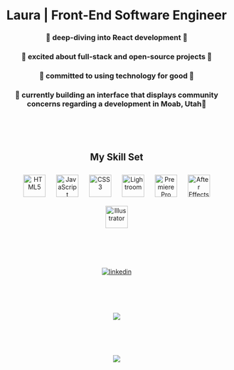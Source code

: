 # <div align="center">Laura | Front-End Software Engineer</div>  
  
### <div align="center">🤿 deep-diving into React development 🤿</div>  
  
### <div align="center">🥞 excited about full-stack and open-source projects 🥞 </div>  

### <div align="center">🌱 committed to using technology for good 🌱</div> 
  
### <div align="center">💼 currently building an interface that displays community concerns regarding a development in Moab, Utah💼 </div>  

<br/><br/><br/>

## <div align="center">  My Skill Set  </div>
<div align="center">  
<a href="https://en.wikipedia.org/wiki/HTML5" target="_blank"><img style="margin: 10px" src="https://profilinator.rishav.dev/skills-assets/html5-original-wordmark.svg" alt="HTML5" height="50" /></a>  
<a href="https://www.javascript.com/" target="_blank"><img style="margin: 10px" src="https://profilinator.rishav.dev/skills-assets/javascript-original.svg" alt="JavaScript" height="50" /></a>  
<a href="https://www.w3schools.com/css/" target="_blank"><img style="margin: 10px" src="https://profilinator.rishav.dev/skills-assets/css3-original-wordmark.svg" alt="CSS3" height="50" /></a>  
<a href="https://www.adobe.com/products/photoshop-lightroom.html" target="_blank"><img style="margin: 10px" src="https://profilinator.rishav.dev/skills-assets/lightroom.png" alt="Lightroom" height="50" /></a>  
<a href="https://www.adobe.com/in/products/premiere.html" target="_blank"><img style="margin: 10px" src="https://profilinator.rishav.dev/skills-assets/adobepremierepro.png" alt="Premiere Pro" height="50" /></a>  
<a href="https://www.adobe.com/in/products/aftereffects.html" target="_blank"><img style="margin: 10px" src="https://profilinator.rishav.dev/skills-assets/aftereffects.png" alt="After Effects" height="50" /></a>  
<a href="https://www.adobe.com/in/products/illustrator.html" target="_blank"><img style="margin: 10px" src="https://profilinator.rishav.dev/skills-assets/adobe_illustrator-icon.svg" alt="Illustrator" height="50" /></a>  
</div>  

<br/><br/><br/>

<div  align="center" ><a href="https://linkedin.com/in/lauralonggone" target="_blank">
<img src=https://img.shields.io/badge/linkedin-%231E77B5.svg?&style=for-the-badge&logo=linkedin&logoColor=white alt=linkedin style="margin-bottom: 5px;" />
</a>
</div>

<br/><br/><br/>

<div align="center"><img src="https://github-readme-stats.vercel.app/api?username=lalonggone&show_icons=true&count_private=true&hide_border=true" align="center" /></div> 

<br/><br/><br/>

<div align="center">
<img src="https://komarev.com/ghpvc/?username=lalonggone&&style=flat-square" align="center" />
</div>  

<br/><br/><br/>

<div align="center"></div>

<br/><br/>

